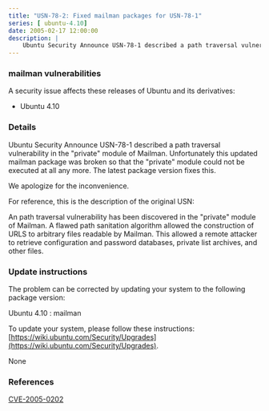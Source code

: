 ```yaml
---
title: "USN-78-2: Fixed mailman packages for USN-78-1"
series: [ ubuntu-4.10]
date: 2005-02-17 12:00:00
description: |
    Ubuntu Security Announce USN-78-1 described a path traversal vulnerability in the &quot;private&quot; module of Mailman. Unfortunately this updated mailman package was broken so that the &quot;private&quot; module could not be executed at all any more. The latest package version fixes this.
--- 
```

 
### mailman vulnerabilities

A security issue affects these releases of Ubuntu and its derivatives:

* Ubuntu 4.10

### Details

Ubuntu Security Announce USN-78-1 described a path traversal vulnerability in the &quot;private&quot; module of Mailman. Unfortunately this updated mailman package was broken so that the &quot;private&quot; module could not be executed at all any more. The latest package version fixes this.

We apologize for the inconvenience.

For reference, this is the description of the original USN:

 An path traversal vulnerability has been discovered in the &quot;private&quot; module of Mailman. A flawed path sanitation algorithm allowed the construction of URLS to arbitrary files readable by Mailman. This allowed a remote attacker to retrieve configuration and password databases, private list archives, and other files.

### Update instructions

The problem can be corrected by updating your system to the following package version:

Ubuntu 4.10
 : mailman 

To update your system, please follow these instructions: [https://wiki.ubuntu.com/Security/Upgrades](https://wiki.ubuntu.com/Security/Upgrades).

None

### References

 [CVE-2005-0202](http://people.ubuntu.com/~ubuntu-security/cve/CVE-2005-0202)
 
